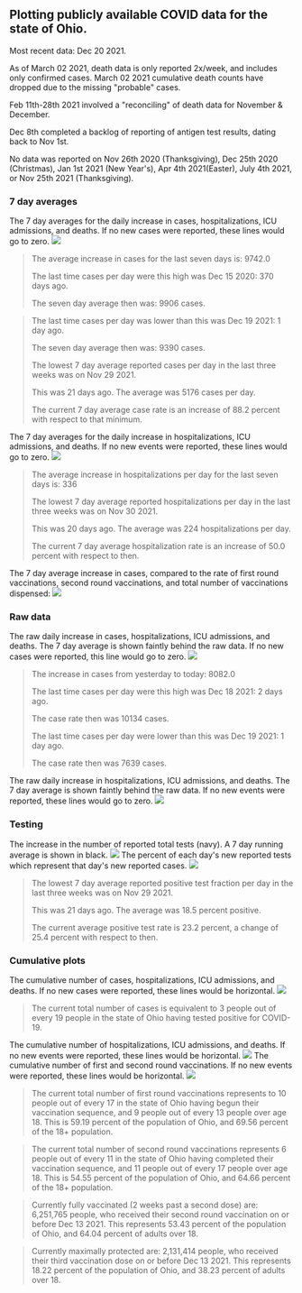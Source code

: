 ## Plotting publicly available COVID data for the state of Ohio. 

Most recent data: Dec 20 2021. 

As of March 02 2021, death data is only reported 2x/week, and includes only confirmed cases. March 02 2021 cumulative death counts have dropped due to the missing "probable" cases.

Feb 11th-28th 2021 involved a "reconciling" of death data for November & December.

Dec 8th completed a backlog of reporting of antigen test results, dating back to Nov 1st.

No data was reported on Nov 26th 2020 (Thanksgiving), Dec 25th 2020 (Christmas), Jan 1st 2021 (New Year's), Apr 4th 2021(Easter), July 4th 2021, or Nov 25th 2021 (Thanksgiving).
### 7 day averages
The 7 day averages for the daily increase in cases, hospitalizations, ICU admissions, and deaths. If no new cases were reported, these lines would go to zero.
![](7dayaverage_cases.png)

>The average increase in cases for the last seven days is: 9742.0
>
>The last time cases per day were this high was Dec 15 2020: 370 days ago.
>
>The seven day average then was: 9906 cases.

>
>The last time cases per day was lower than this was Dec 19 2021: 1 day ago.
>
>The seven day average then was: 9390 cases.
>
>The lowest 7 day average reported cases per day in the last three weeks was on Nov 29 2021.
>
>This was 21 days ago. The average was 5176 cases per day.
>
>The current 7 day average case rate is an increase of 88.2 percent with respect to that minimum.

The 7 day averages for the daily increase in hospitalizations, ICU admissions, and deaths. If no new events were reported, these lines would go to zero.
![](7dayaverage_hospital.png)

>The average increase in hospitalizations per day for the last seven days is: 336
>
>The lowest 7 day average reported hospitalizations per day in the last three weeks was on Nov 30 2021.
>
>This was 20 days ago. The average was 224 hospitalizations per day.
>
>The current 7 day average hospitalization rate is an increase of 50.0 percent with respect to then.

The 7 day average increase in cases, compared to the rate of first round vaccinations, second round vaccinations, and total number of vaccinations dispensed:
![](DailyVaccinationsCases.png)

### Raw data
The raw daily increase in cases, hospitalizations, ICU admissions, and deaths. The 7 day average is shown faintly behind the raw data. If no new cases were reported, this line would go to zero.
![](DailyCases.png)

>The increase in cases from yesterday to today: 8082.0 
>
>The last time cases per day were this high was Dec 18 2021: 2 days ago. 
>
>The case rate then was 10134 cases.
>
>The last time cases per day were lower than this was Dec 19 2021: 1 day ago. 
>
>The case rate then was 7639 cases.

The raw daily increase in hospitalizations, ICU admissions, and deaths. The 7 day average is shown faintly behind the raw data. If no new events were reported, these lines would go to zero.
![](DailyHospitalizations.png)

### Testing

The increase in the number of reported total tests (navy). A 7 day running average is shown in black.
![](DailyTests.png)
The percent of each day's new reported tests which represent that day's new reported cases.
![](percentpositive_tests.png)

>The lowest 7 day average reported positive test fraction per day in the last three weeks was on Nov 29 2021.
>
>This was 21 days ago. The average was 18.5 percent positive. 
>
>The current average positive test rate is 23.2 percent, a change of 25.4 percent with respect to then. 

### Cumulative plots
The cumulative number of cases, hospitalizations, ICU admissions, and deaths. If no new cases were reported, these lines would be horizontal.
![](Cases.png)

>The current total number of cases is equivalent to 3 people out of every 19 people in the state of Ohio having tested positive for COVID-19.

The cumulative number of hospitalizations, ICU admissions, and deaths. If no new events were reported, these lines would be horizontal.
![](Hospitalizations.png)
The cumulative number of first and second round vaccinations. If no new events were reported, these lines would be horizontal.
![](Vaccinations.png)

>The current total number of first round vaccinations represents to 10 people out of every 17 in the state of Ohio having begun their vaccination sequence, and 9 people out of every 13 people over age 18.
 >This is 59.19 percent of the population of Ohio, and 69.56 percent of the 18+ population.

>The current total number of second round vaccinations represents 6 people out of every 11 in the state of Ohio having completed their vaccination sequence, and 11 people out of every 17 people over age 18. 
>This is 54.55 percent of the population of Ohio, and 64.66 percent of the 18+ population.

>Currently fully vaccinated (2 weeks past a second dose) are: 6,251,765 people, who received their second round vaccination on or before Dec 13 2021.
>This represents 53.43 percent of the population of Ohio, and 64.04 percent of adults over 18.

>Currently maximally protected are: 2,131,414 people, who received their third vaccination dose on or before Dec 13 2021.
>This represents 18.22 percent of the population of Ohio, and 38.23 percent of adults over 18.

